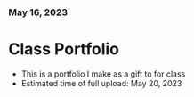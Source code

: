 ### May 16, 2023
# Class Portfolio
- This is a portfolio I make as a gift to for class
- Estimated time of full upload: May 20, 2023